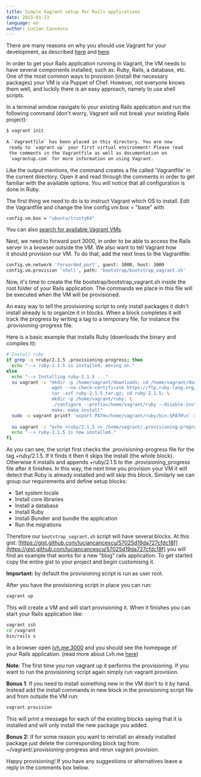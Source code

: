 ```yaml
---
title: Simple Vagrant setup for Rails applications
date: 2015-01-23
language: en
author: Lucian Cancescu
---
```


There are many reasons on why you should use Vagrant for your development, as described [here](https://docs.vagrantup.com/v2/why-vagrant) and [here](http://superuser.com/a/588334).

In order to get your Rails application running in Vagrant, the VM needs to have several components installed, such as: Ruby, Rails, a database, etc. One of the most common ways to provision (install the necessary packages) your VM is via Puppet of Chef. However, not everyone knows them well, and luckily there is an easy approach, namely to use shell scripts.

In a terminal window navigate to your existing Rails application and run the following command (don't worry, Vagrant will not break your existing Rails project):

```bash
$ vagrant init
 
A `Vagrantfile` has been placed in this directory. You are now
 ready to `vagrant up` your first virtual environment! Please read
 the comments in the Vagrantfile as well as documentation on
 `vagrantup.com` for more information on using Vagrant.
```

Like the output mentions, the command creates a file called 'Vagrantfile' in the current directory. Open it and read through the comments in order to get familiar with the available options. You will notice that all configuration is done in Ruby.

The first thing we need to do is to instruct Vagrant which OS to install. Edit the Vagrantfile and change the line config.vm.box = "base" with

```bash
config.vm.box = "ubuntu/trusty64"
```

You can also [search for available Vagrant VMs](https://atlas.hashicorp.com/boxes/search?utf8=✓&sort=&provider=&q=ubuntu).

Next, we need to forward port 3000, in order to be able to access the Rails server in a browser outside the VM. We also want to tell Vagrant how it should provision our VM. To do that, add the next lines to the Vagrantfile:

```bash
config.vm.network 'forwarded_port', guest: 3000, host: 3000
config.vm.provision 'shell', path: 'bootstrap/bootstrap_vagrant.sh'
```

Now, it's time to create the file bootstrap/bootstrap\_vagrant.sh inside the root folder of your Rails application. The commands we place in this file will be executed when the VM will be provisioned.

An easy way to tell the provisioning script to only install packages it didn't install already is to organize it in blocks. When a block completes it will track the progress by writing a tag to a temporary file, for instance the .provisioning-progress file.

Here is a basic example that installs Ruby (downloads the binary and compiles it):

```bash
# Install ruby
if grep -q +ruby/2.1.5 .provisioning-progress; then
  echo "--> ruby-2.1.5 is installed, moving on."
else
  echo "--> Installing ruby-2.1.5 ..."
  su vagrant -c "mkdir -p /home/vagrant/downloads; cd /home/vagrant/downloads; \
                 wget --no-check-certificate https://ftp.ruby-lang.org/pub/ruby/2.1/ruby-2.1.5.tar.gz; \
                 tar -xvf ruby-2.1.5.tar.gz; cd ruby-2.1.5; \
                 mkdir -p /home/vagrant/ruby; \
                 ./configure --prefix=/home/vagrant/ruby --disable-install-doc; \
                 make; make install"
  sudo -u vagrant printf 'export PATH=/home/vagrant/ruby/bin:$PATH\n' >> /home/vagrant/.profile
 
  su vagrant -c "echo +ruby/2.1.5 >> /home/vagrant/.provisioning-progress"
  echo "--> ruby-2.1.5 is now installed."
fi
```

As you can see, the script first checks the .provisioning-progress file for the tag +ruby/2.1.5. If it finds it then it skips the install (the whole block). Otherwise it installs and appends +ruby/2.1.5 to the .provisioning\_progress file after it finishes. In this way, the next time you provision your VM it will detect that Ruby is already installed and will skip this block. Similarly we can group our requirements and define setup blocks:

- Set system locale
- Install core libraries
- Install a database
- Install Ruby
- Install Bundler and bundle the application
- Run the migrations

Therefore our `bootstrap_vagrant.sh` script will have several blocks. At this gist: [https://gist.github.com/luciancancescu/57025d19da727cfdc18f](https://gist.github.com/luciancancescu/57025d19da727cfdc18f) you will find an example that works for a new "blog" rails application. To get started copy the entire gist to your project and begin customising it.

**Important:** by default the provisioning script is run as user root.

After you have the provisioning script in place you can run:

```bash
vagrant up
```

This will create a VM and will start provisioning it. When it finishes you can start your Rails application like:

```bash
vagrant ssh
cd /vagrant
bin/rails s
```

In a browser open [lvh.me:3000](http://lvh.me:3000) and you should see the homepage of your Rails application. (read more about Lvh.me [here](https://coderwall.com/p/-neplg/use-lvh-me-for-local-subdomain-testing))

**Note**: The first time you run vagrant up it performs the provisioning. If you want to run the provisioning script again simply run vagrant provision.

**Bonus 1**: If you need to install something new in the VM don't to it by hand. Instead add the install commands in new block in the provisioning script file and from outside the VM run:

```bash
vagrant provision
```

This will print a message for each of the existing blocks saying that it is installed and will only install the new package you added.

**Bonus 2:** If for some reason you want to reinstall an already installed package just delete the corresponding block tag from ~/vagrant/.provisioning-progress and rerun vagrant provision.

Happy provisioning! If you have any suggestions or alternatives leave a reply in the comments box below.
